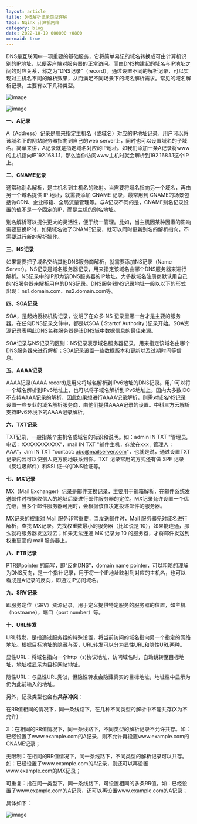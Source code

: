 ```yaml
---
layout: article
title: DNS解析记录类型详解
tags: Nginx 计算机网络
category: blog
date: 2022-10-19 000000 +0800
mermaid: true
---
```



DNS是互联网中一项重要的基础服务，它将简单易记的域名转换成可由计算机识别的IP地址，以便客户端对服务器的正常访问。而由DNS构建起的域名与IP地址之间的对应关系，称之为“DNS记录”（record）。通过设置不同的解析记录，可以实现对主机名不同的解析效果，从而满足不同场景下的域名解析需求。常见的域名解析记录，主要有以下几种类型。


![image](https://github.com/yutao517/yutao517.github.io/assets/62100249/09aca7dd-bb9f-4d67-9db0-db80e13b81b1)

![image](https://github.com/yutao517/yutao517.github.io/assets/62100249/0d5f11c1-da07-40e8-8f9b-99390d41b6a0)


**一、A记录**

A（Address）记录是用来指定主机名（或域名）对应的IP地址记录。用户可以将该域名下的网站服务器指向到自己的web server上，同时也可以设置域名的子域名。简单来讲，A记录就是指定域名对应的IP地址。如我们添加一条A记录将www的主机指向IP192.168.1.1，那么当你访问www主机时就会解析到192.168.1.1这个IP上。

**二、CNAME记录**


通常称别名解析，是主机名到主机名的映射。当需要将域名指向另一个域名，再由另一个域名提供 IP 地址，就需要添加 CNAME 记录，最常用到 CNAME的场景包括做CDN、企业邮箱、全局流量管理等。与A记录不同的是，CNAME别名记录设置的值不是一个固定的IP，而是主机的别名地址。

别名解析可以提供更大的灵活性，便于统一管理。比如，当主机因某种因素的影响需要更换IP时，如果域名做了CNAME记录，就可以同时更新别名的解析指向，不需要进行新的解析操作。

**三、NS记录**

如果需要把子域名交给其他DNS服务商解析，就需要添加NS记录（Name Server）。NS记录是域名服务器记录，用来指定该域名由哪个DNS服务器来进行解析。NS记录中的IP即为该DNS服务器的IP地址。大多数域名注册商默认用自己的NS服务器来解析用户的DNS记录。DNS服务器NS记录地址一般以以下的形式出现：ns1.domain.com、ns2.domain.com等。

**四、SOA记录**

SOA，是起始授权机构记录，说明了在众多 NS 记录里哪一台才是主要的服务器。在任何DNS记录文件中，都是以SOA ( Startof Authority )记录开始。SOA资源记录表明此DNS名称服务器是该DNS域中数据信息的最佳来源。

SOA记录与NS记录的区别：NS记录表示域名服务器记录，用来指定该域名由哪个DNS服务器来进行解析；SOA记录设置一些数据版本和更新以及过期时间等信息。

**五、AAAA记录**

AAAA记录(AAAA record)是用来将域名解析到IPv6地址的DNS记录。用户可以将一个域名解析到IPv6地址上，也可以将子域名解析到IPv6地址上。国内大多数IDC不支持AAAA记录的解析，因此如果想进行AAAA记录解析，则需对域名NS记录设置一些专业的域名解析服务商，由他们提供AAAA记录的设置。中科三方云解析支持IPv6环境下的AAAA记录解析。

**六、TXT记录**

TXT记录，一般指某个主机名或域名的标识和说明。如：admin IN TXT "管理员, 电话：XXXXXXXXXXX"，mail IN TXT "邮件主机，存放在xxx , 管理人：AAA"，Jim IN TXT "contact: abc@mailserver.com"，也就是说，通过设置TXT记录内容可以使别人更方便地联系到你。TXT 记录常用的方式还有做 SPF 记录（反垃圾邮件）和SSL证书的DNS验证等。

**七、MX记录**

MX（Mail Exchanger）记录是邮件交换记录，主要用于邮箱解析，在邮件系统发送邮件时根据收信人的地址后缀进行邮件服务器的定位。MX记录允许设置一个优先级，当多个邮件服务器可用时，会根据该值决定投递邮件的服务器。

MX记录的权重对 Mail 服务非常重要，当发送邮件时，Mail 服务器先对域名进行解析，查找 MX记录。先找权重数最小的服务器（比如说是 10），如果能连通，那么就将服务器发送过去；如果无法连通 MX 记录为 10 的服务器，才将邮件发送到权重更高的 mail 服务器上。

**八、PTR记录**

PTR是pointer 的简写，即“反向DNS”，domain name pointer，可以粗略的理解为DNS反向，是一个指针记录，用于将一个IP地址映射到对应的主机名，也可以看成是A记录的反向，即通过IP访问域名。

**九、SRV记录**

即服务定位（SRV）资源记录，用于定义提供特定服务的服务器的位置，如主机（hostname），端口（port number）等。

**十、URL转发**

URL转发，是指通过服务器的特殊设置，将当前访问的域名指向另一个指定的网络地址。根据目标地址的隐藏与否，URL转发可以分为显性URL和隐性URL两种。

显性URL：将域名指向一个http（s)协议地址，访问域名时，自动跳转至目标地址，地址栏显示为目标网站地址。

隐性URL：与显性URL类似，但隐性转发会隐藏真实的目标地址，地址栏中显示为仍为此前输入的地址。

另外，记录类型也会有**共存冲突**：

在RR值相同的情况下，同一条线路下，在几种不同类型的解析中不能共存(X为不允许)：

X：在相同的RR值情况下，同一条线路下，不同类型的解析记录不允许共存。如：已经设置了www.example.com的A记录，则不允许再设置www.example.com的CNAME记录；

无限制：在相同的RR值情况下，同一条线路下，不同类型的解析记录可以共存。如：已经设置了www.example.com的A记录，则还可以再设置www.example.com的MX记录；

可重复：指在同一类型下，同一条线路下，可设置相同的多条RR值。如：已经设置了www.example.com的A记录，还可以再设置www.example.com的A记录；

具体如下：

![image](https://github.com/yutao517/yutao517.github.io/assets/62100249/8cf03eab-dc48-4b43-ac08-147bf5582aaf)



